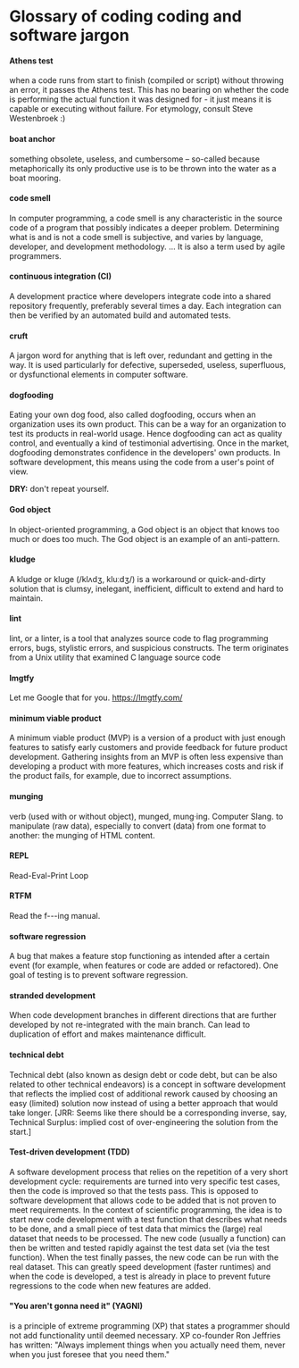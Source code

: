 # Glossary of coding coding and software jargon

 
#### Athens test  
when a code runs from start to finish (compiled or script) without throwing an error, it passes the Athens test. This has no bearing on whether the code is performing the actual function it was designed for - it just means it is capable or executing without failure. For etymology, consult Steve Westenbroek :)
 
#### boat anchor  
something obsolete, useless, and cumbersome – so-called because metaphorically its only productive use is to be thrown into the water as a boat mooring.
 
#### code smell
In computer programming, a code smell is any characteristic in the source code of a program that possibly indicates a deeper problem. Determining what is and is not a code smell is subjective, and varies by language, developer, and development methodology. ... It is also a term used by agile programmers.
 
#### continuous integration (CI)
A development practice where developers integrate code into a shared repository frequently, preferably several times a day. Each integration can then be verified by an automated build and automated tests.
 
#### cruft
A jargon word for anything that is left over, redundant and getting in the way. It is used particularly for defective, superseded, useless, superfluous, or dysfunctional elements in computer software.
 
#### dogfooding
Eating your own dog food, also called dogfooding, occurs when an organization uses its own product. This can be a way for an organization to test its products in real-world usage. Hence dogfooding can act as quality control, and eventually a kind of testimonial advertising. Once in the market, dogfooding demonstrates confidence in the developers' own products. In software development, this means using the code from a user's point of view.
 
**DRY:** don't repeat yourself.
 
#### God object
In object-oriented programming, a God object is an object that knows too much or does too much. The God object is an example of an anti-pattern.
 
#### kludge
A kludge or kluge (/klʌdʒ, kluːdʒ/) is a workaround or quick-and-dirty solution that is clumsy, inelegant, inefficient, difficult to extend and hard to maintain.
 
#### lint
lint, or a linter, is a tool that analyzes source code to flag programming errors, bugs, stylistic errors, and suspicious constructs. The term originates from a Unix utility that examined C language source code
 
#### lmgtfy
Let me Google that for you. https://lmgtfy.com/
 
#### minimum viable product
A minimum viable product (MVP) is a version of a product with just enough features to satisfy early customers and provide feedback for future product development. Gathering insights from an MVP is often less expensive than developing a product with more features, which increases costs and risk if the product fails, for example, due to incorrect assumptions.
 
#### munging
verb (used with or without object), munged, mung·ing. Computer Slang. to manipulate (raw data), especially to convert (data) from one format to another: the munging of HTML content.
 
#### REPL
Read-Eval-Print Loop
 
#### RTFM
Read the f---ing manual.
 
#### software regression
A bug that makes a feature stop functioning as intended after a certain event (for example, when features or code are added or refactored). One goal of testing is to prevent software regression.

#### stranded development
When code development branches in different directions that are further developed by not re-integrated with the main branch. Can lead to duplication of effort and makes maintenance difficult.

#### technical debt
Technical debt (also known as design debt or code debt, but can be also related to other technical endeavors) is a concept in software development that reflects the implied cost of additional rework caused by choosing an easy (limited) solution now instead of using a better approach that would take longer. [JRR: Seems like there should be a corresponding inverse, say, Technical Surplus: implied cost of over-engineering the solution from the start.]
 
#### Test-driven development (TDD)
A software development process that relies on the repetition of a very short development cycle: requirements are turned into very specific test cases, then the code is improved so that the tests pass. This is opposed to software development that allows code to be added that is not proven to meet requirements. In the context of scientific programming, the idea is to start new code development with a test function that describes what needs to be done, and a small piece of test data that mimics the (large) real dataset that needs to be processed. The new code (usually a function) can then be written and tested rapidly against the test data set (via the test function). When the test finally passes, the new code can be run with the real dataset. This can greatly speed development (faster runtimes) and when the code is developed, a test is already in place to prevent future regressions to the code when new features are added.
 
#### "You aren't gonna need it" (YAGNI)
 is a principle of extreme programming (XP) that states a programmer should not add functionality until deemed necessary. XP co-founder Ron Jeffries has written: "Always implement things when you actually need them, never when you just foresee that you need them."
 
